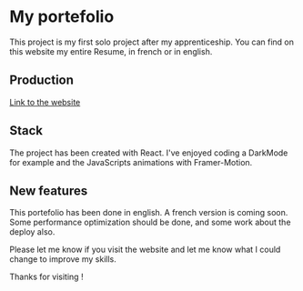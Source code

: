# My portefolio

This project is my first solo project after my apprenticeship.
You can find on this website my entire Resume, in french or in english.

## Production

[Link to the website](https://leabani-portefolio.netlify.app/)

## Stack

The project has been created with React.
I've enjoyed coding a DarkMode for example and the JavaScripts animations with Framer-Motion.

## New features

This portefolio has been done in english.
A french version is coming soon.
Some performance optimization should be done, and some work about the deploy also.

Please let me know if you visit the website and let me know what I could change to improve my skills.

Thanks for visiting !
